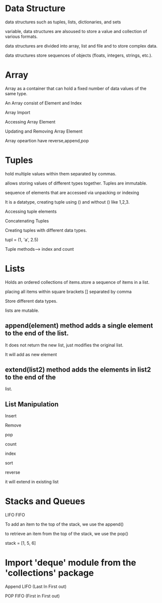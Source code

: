 # Data Structure

data structures such as tuples, lists, dictionaries, and sets

variable, data structures are alsoused to store a value and collection of various formats.

data structures are divided into array, list and file and to store complex data.

data structures store sequences of objects (floats, integers, strings, etc.).

# Array
Array as a container that can hold a fixed number of data values of the same type.

An Array consist of Element and Index

Array Import

Accessing Array Element

Updating and Removing Array Element 

Array opeartion have reverse,append,pop

# Tuples

hold multiple values within them separated by commas.

allows storing values of different types together. Tuples are immutable.

sequence of elements that are accessed via unpacking or indexing

It is a datatype, creating tuple using () and without () like 1,2,3.

Accessing tuple elements

Concatenating Tuples

Creating tuples with different data types.

tupl = (1, 'a', 2.5)

Tuple methods--> index and count

# Lists

Holds an ordered collections of items.store a sequence of items in a list.

placing all items within square brackets [] separated by comma

Store different data types.

lists are mutable.

## append(element) method adds a single element to the end of the list.
It does not return the new list, just modifies the original list.

It will add as new element
## extend(list2) method adds the elements in list2 to the end of the
list.

## List Manipulation

Insert

Remove

pop

count

index

sort

reverse

it will extend in existing list


# Stacks and Queues
LIFO      FIFO

To add an item to the top of the stack, we use the append()

to retrieve an item from the top of the stack, we use the pop()

stack = [1, 5, 6]


# Import 'deque' module from the 'collections' package

Append LIFO (Last In First out)

POP FIFO (First in First out)

